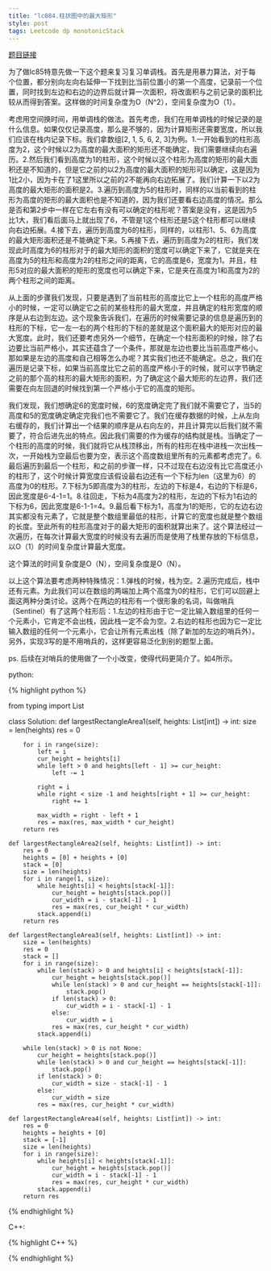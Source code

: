 ```yaml
---
title: "lc084.柱状图中的最大矩形"
style: post
tags: Leetcode dp monotonicStack
---
```


[题目链接](https://leetcode-cn.com/problems/largest-rectangle-in-histogram/)

为了做lc85特意先做一下这个题来复习复习单调栈。首先是用暴力算法，对于每个位置，都分别向左向右延伸一下找到比当前位置小的第一个高度，记录前一个位置，同时找到左边和右边的边界后就计算一次面积，将改面积与之前记录的面积比较从而得到答案。这样做的时间复杂度为O（N^2），空间复杂度为O（1）。

考虑用空间换时间，用单调栈的做法。首先考虑，我们在用单调栈的时候记录的是什么信息。如果仅仅记录高度，那么是不够的，因为计算矩形还需要宽度，所以我们应该在栈内记录下标。我们拿数组[2, 1, 5, 6, 2, 3]为例。1.一开始看到的柱形高度为2，这个时候以2为高度的最大面积的矩形还不能确定，我们需要继续向右遍历。2.然后我们看到高度为1的柱形，这个时候以这个柱形为高度的矩形的最大面积还是不知道的，但是它之前的以2为高度的最大面积的矩形可以确定，这是因为1比2小，因为卡在了1这里所以之前的2不能再向右边拓展了。我们计算一下以2为高度的最大矩形的面积是2。3.遍历到高度为5的柱形时，同样的以当前看到的柱形为高度的矩形的最大面积也是不知道的，因为我们还要看右边高度的情况。那么是否和第2步中一样在它左右有没有可以确定的柱形呢？答案是没有，这是因为5比1大，我们看后面马上就出现了6，不管是1这个柱形还是5这个柱形都可以继续向右边拓展。4.接下去，遍历到高度为6的柱形，同样的，以柱形1、5、6为高度的最大矩形面积还是不能确定下来。5.再接下去，遍历到高度为2的柱形，我们发现此时高度为6的柱形对于的最大矩形的面积的宽度可以确定下来了，它就是夹在高度为5的柱形和高度为2的柱形之间的距离，它的高度是6，宽度为1。并且，柱形5对应的最大面积的矩形的宽度也可以确定下来，它是夹在高度为1和高度为2的两个柱形之间的距离。

从上面的步骤我们发现，只要是遇到了当前柱形的高度比它上一个柱形的高度严格小的时候，一定可以确定它之前的某些柱形的最大宽度，并且确定的柱形宽度的顺序是从右边到左边。这个现象告诉我们，在遍历的时候需要记录的信息是遍历到的柱形的下标，它一左一右的两个柱形的下标的差就是这个面积最大的矩形对应的最大宽度。此时，我们还要考虑另外一个细节，在确定一个柱形面积的时候，除了右边要比当前严格小，其实还蕴含了一个条件，那就是左边也要比当前高度严格小。那如果是左边的高度和自己相等怎么办呢？其实我们也还不能确定。总之，我们在遍历是记录下标，如果当前高度比它之前的高度严格小于的时候，就可以字节确定之前的那个高的柱形的最大矩形的面积，为了确定这个最大矩形的左边界，我们还需要在向左回退的时候找到第一个严格小于它的高度的矩形。

我们发现，我们想确定6的宽度时候，6的宽度确定完了我们就不需要它了，当5的高度和5的宽度确定确定完我们也不需要它了。我们在缓存数据的时候，上从左向右缓存的，我们计算出一个结果的顺序是从右向左的，并且计算完以后我们就不需要了，符合后进先出的特点。因此我们需要的作为缓存的结构就是栈。当确定了一个柱形的高度的时候，我们就将它从栈顶移出，所有的柱形在栈中进栈一次出栈一次，一开始栈为空最后也要为空，表示这个高度数组里所有的元素都考虑完了。6.最后遍历到最后一个柱形，和之前的步骤一样，只不过现在右边没有比它高度还小的柱形了，这个时候计算宽度应该假设最右边还有一个下标为len（这里为6）的高度为0的柱形。7.下标为5即高度为3的柱形，左边的下标是4，右边的下标是6，因此宽度是6-4-1=1。8.往回走，下标为4高度为2的柱形，左边的下标为1右边的下标为6，因此宽度是6-1-1=4。9.最后看下标为1，高度为1的矩形，它的左边右边其实都没有元素了，它就是整个数组里最低的柱形，计算它的宽度也就是整个数组的长度。至此所有的柱形高度对于的最大矩形的面积就算出来了。这个算法经过一次遍历，在每次计算最大宽度的时候没有去遍历而是使用了栈里存放的下标信息，以O（1）的时间复杂度计算最大宽度。

这个算法的时间复杂度是O（N），空间复杂度是O（N）。

以上这个算法要考虑两种特殊情况：1.弹栈的时候，栈为空。2.遍历完成后，栈中还有元素。为此我们可以在数组的两端加上两个高度为0的柱形，它们可以回避上面这两种分类讨论。这两个在两边的柱形有一个很形象的名词，叫做哨兵（Sentinel）有了这两个柱形后：1.左边的柱形由于它一定比输入数组里的任何一个元素小，它肯定不会出栈，因此栈一定不会为空。2.右边的柱形也因为它一定比输入数组的任何一个元素小，它会让所有元素出栈（除了新加的左边的哨兵外）。另外，实现3写的是不用哨兵的，这样更容易泛化到别的题型上面。

ps. 后续在对哨兵的使用做了一个小改变，使得代码更简介了。如4所示。

python:

{% highlight python %}

from typing import List

class Solution:
    def largestRectangleArea1(self, heights: List[int]) -> int:
        size = len(heights)
        res = 0

        for i in range(size):
            left = i
            cur_height = heights[i]
            while left > 0 and heights[left - 1] >= cur_height:
                left -= 1
            
            right = i
            while right < size -1 and heights[right + 1] >= cur_height:
                right += 1

            max_width = right - left + 1
            res = max(res, max_width * cur_height)
        return res
		
    def largestRectangleArea2(self, heights: List[int]) -> int:
        res = 0
        heights = [0] + heights + [0]
        stack = [0]
        size = len(heights)
        for i in range(1, size):
            while heights[i] < heights[stack[-1]]:
                cur_height = heights[stack.pop()]
                cur_width = i - stack[-1] - 1
                res = max(res, cur_height * cur_width)
            stack.append(i)
        return res
				
    def largestRectangleArea3(self, heights: List[int]) -> int:
        size = len(heights)
        res = 0
        stack = []
        for i in range(size):
            while len(stack) > 0 and heights[i] < heights[stack[-1]]:
                cur_height = heights[stack.pop()]
                while len(stack) > 0 and cur_height == heights[stack[-1]]:
                    stack.pop()
                if len(stack) > 0:
                    cur_width = i - stack[-1] - 1
                else:
                    cur_width = i
                res = max(res, cur_height * cur_width)
            stack.append(i)

        while len(stack) > 0 is not None:
            cur_height = heights[stack.pop()]
            while len(stack) > 0 and cur_height == heights[stack[-1]]:
                stack.pop()
            if len(stack) > 0:
                cur_width = size - stack[-1] - 1
            else:
                cur_width = size
            res = max(res, cur_height * cur_width)
		
    def largestRectangleArea4(self, heights: List[int]) -> int:
        res = 0
        heights = heights + [0]
        stack = [-1]
        size = len(heights)
        for i in range(size):
            while heights[i] < heights[stack[-1]]:
                cur_height = heights[stack.pop()]
                cur_width = i - stack[-1] - 1
                res = max(res, cur_height * cur_width)
            stack.append(i)
        return res

{% endhighlight %}

C++:

{% highlight C++ %}



{% endhighlight %}
